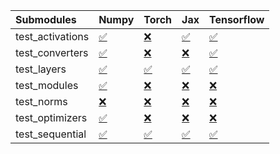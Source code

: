 | Submodules       | Numpy                                                                                                                           | Torch                                                                                                                           | Jax                                                                                                                             | Tensorflow                                                                                                                      |
|:-----------------|:--------------------------------------------------------------------------------------------------------------------------------|:--------------------------------------------------------------------------------------------------------------------------------|:--------------------------------------------------------------------------------------------------------------------------------|:--------------------------------------------------------------------------------------------------------------------------------|
| test_activations | <a href="https://github.com/unifyai/ivy/runs/8181958306?check_suite_focus=true" rel="noopener noreferrer" target="_blank">✅</a> | <a href="https://github.com/unifyai/ivy/runs/8181958596?check_suite_focus=true" rel="noopener noreferrer" target="_blank">❌</a> | <a href="https://github.com/unifyai/ivy/runs/8181958808?check_suite_focus=true" rel="noopener noreferrer" target="_blank">✅</a> | <a href="https://github.com/unifyai/ivy/runs/8181959071?check_suite_focus=true" rel="noopener noreferrer" target="_blank">✅</a> |
| test_converters  | <a href="https://github.com/unifyai/ivy/runs/8181958362?check_suite_focus=true" rel="noopener noreferrer" target="_blank">✅</a> | <a href="https://github.com/unifyai/ivy/runs/8181958627?check_suite_focus=true" rel="noopener noreferrer" target="_blank">❌</a> | <a href="https://github.com/unifyai/ivy/runs/8181958831?check_suite_focus=true" rel="noopener noreferrer" target="_blank">❌</a> | <a href="https://github.com/unifyai/ivy/runs/8181959143?check_suite_focus=true" rel="noopener noreferrer" target="_blank">✅</a> |
| test_layers      | <a href="https://github.com/unifyai/ivy/runs/8181958406?check_suite_focus=true" rel="noopener noreferrer" target="_blank">✅</a> | <a href="https://github.com/unifyai/ivy/runs/8181958657?check_suite_focus=true" rel="noopener noreferrer" target="_blank">✅</a> | <a href="https://github.com/unifyai/ivy/runs/8181958872?check_suite_focus=true" rel="noopener noreferrer" target="_blank">✅</a> | <a href="https://github.com/unifyai/ivy/runs/8181959204?check_suite_focus=true" rel="noopener noreferrer" target="_blank">✅</a> |
| test_modules     | <a href="https://github.com/unifyai/ivy/runs/8181958447?check_suite_focus=true" rel="noopener noreferrer" target="_blank">✅</a> | <a href="https://github.com/unifyai/ivy/runs/8181958692?check_suite_focus=true" rel="noopener noreferrer" target="_blank">❌</a> | <a href="https://github.com/unifyai/ivy/runs/8181958910?check_suite_focus=true" rel="noopener noreferrer" target="_blank">❌</a> | <a href="https://github.com/unifyai/ivy/runs/8181959267?check_suite_focus=true" rel="noopener noreferrer" target="_blank">❌</a> |
| test_norms       | <a href="https://github.com/unifyai/ivy/runs/8181958489?check_suite_focus=true" rel="noopener noreferrer" target="_blank">❌</a> | <a href="https://github.com/unifyai/ivy/runs/8181958735?check_suite_focus=true" rel="noopener noreferrer" target="_blank">❌</a> | <a href="https://github.com/unifyai/ivy/runs/8181958950?check_suite_focus=true" rel="noopener noreferrer" target="_blank">❌</a> | <a href="https://github.com/unifyai/ivy/runs/8181959318?check_suite_focus=true" rel="noopener noreferrer" target="_blank">❌</a> |
| test_optimizers  | <a href="https://github.com/unifyai/ivy/runs/8181958524?check_suite_focus=true" rel="noopener noreferrer" target="_blank">✅</a> | <a href="https://github.com/unifyai/ivy/runs/8181958755?check_suite_focus=true" rel="noopener noreferrer" target="_blank">❌</a> | <a href="https://github.com/unifyai/ivy/runs/8181958988?check_suite_focus=true" rel="noopener noreferrer" target="_blank">❌</a> | <a href="https://github.com/unifyai/ivy/runs/8181959374?check_suite_focus=true" rel="noopener noreferrer" target="_blank">❌</a> |
| test_sequential  | <a href="https://github.com/unifyai/ivy/runs/8181958560?check_suite_focus=true" rel="noopener noreferrer" target="_blank">✅</a> | <a href="https://github.com/unifyai/ivy/runs/8181958779?check_suite_focus=true" rel="noopener noreferrer" target="_blank">✅</a> | <a href="https://github.com/unifyai/ivy/runs/8181959024?check_suite_focus=true" rel="noopener noreferrer" target="_blank">✅</a> | <a href="https://github.com/unifyai/ivy/runs/8181959452?check_suite_focus=true" rel="noopener noreferrer" target="_blank">✅</a> |